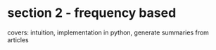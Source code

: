 # section 2 - frequency based
covers: intuition, implementation in python, generate summaries from articles